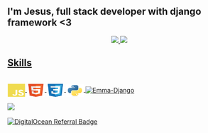 ## I'm Jesus, full stack developer with django framework <3

<div align="center" style="display: inline_block">
  <a href="https://github.com/JesusArtz">
  <img height="170px" src="https://github-readme-stats.vercel.app/api?username=JesusArtz&show_icons=true&theme=radical"/>
  <img height="175px" src="https://github-readme-stats.vercel.app/api/top-langs/?username=JesusArtz&layout=compact&langs_count=7&theme=radical&amp;exclude_repo=workshop"/>
</div>
    
## Skills
    
<div style="display: inline_block"><br>
  <img align="center" alt="Emma-Js" height="30" width="40" src="https://raw.githubusercontent.com/devicons/devicon/master/icons/javascript/javascript-plain.svg">
  <img align="center" alt="Emma-HTML" height="30" width="40" src="https://raw.githubusercontent.com/devicons/devicon/master/icons/html5/html5-original.svg">
  <img align="center" alt="Emma-CSS" height="30" width="40" src="https://raw.githubusercontent.com/devicons/devicon/master/icons/css3/css3-original.svg">
  <img align="center" alt="Emma-Python" height="30" width="40" src="https://raw.githubusercontent.com/devicons/devicon/master/icons/python/python-original.svg">
  <img align="center" alt="Emma-Django" height="30" width="40" src="https://cdn.jsdelivr.net/gh/devicons/devicon/icons/django/django-original.svg" />
</div>
    
![](https://c.tenor.com/cX92mi1p-NYAAAAd/coding-anime.gif)
    
[![DigitalOcean Referral Badge](https://web-platforms.sfo2.cdn.digitaloceanspaces.com/WWW/Badge%201.svg)](https://www.digitalocean.com/?refcode=d97924851af2&utm_campaign=Referral_Invite&utm_medium=Referral_Program&utm_source=badge)
